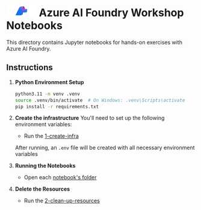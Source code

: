 # <img src="./utils/media/ai_foundry.png" alt="Azure Foundry" style="width:80px;height:30px;"/> Azure AI Foundry Workshop Notebooks

This directory contains Jupyter notebooks for hands-on exercises with Azure AI Foundry.

## Instructions

1. **Python Environment Setup**
   ```bash
   python3.11 -m venv .venv
   source .venv/bin/activate  # On Windows: .venv\Scripts\activate
   pip install -r requirements.txt
   ```

2. **Create the infrastructure**
   You'll need to set up the following environment variables:

   - Run the [1-create-infra](1-infra/1-create-infra.ipynb)
   
   After running, an `.env` file will be created with all necessary environment variables

3. **Running the Notebooks**
   - Open each [notebook's folder](2-notebooks/)

4. **Delete the Resources**
   - Run the [2-clean-up-resources](1-infra/2-clean-up-resources.ipynb)

